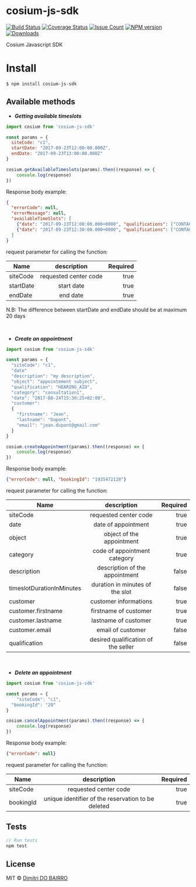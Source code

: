 # cosium-js-sdk

[![Build Status](https://travis-ci.org/rimiti/cosium-js-sdk.svg?branch=master)](https://travis-ci.org/rimiti/cosium-js-sdk) [![Coverage Status](https://coveralls.io/repos/github/rimiti/cosium-js-sdk/badge.svg?branch=master)](https://coveralls.io/github/rimiti/cosium-js-sdk?branch=master) [![Issue Count](https://codeclimate.com/github/rimiti/cosium-js-sdk/badges/issue_count.svg)](https://codeclimate.com/github/rimiti/cosium-js-sdk) [![NPM version](https://badge.fury.io/js/cosium-js-sdk.svg)](https://badge.fury.io/js/cosium-js-sdk) [![Downloads](https://img.shields.io/npm/dt/cosium-js-sdk.svg)](https://img.shields.io/npm/dt/cosium-js-sdk.svg)


Cosium Javascript SDK

# Install
```
$ npm install cosium-js-sdk
```

## Available methods

* ***Getting available timeslots***

```js
import cosium from 'cosium-js-sdk'

const params = {
  siteCode: "c1",
  startDate: "2017-09-23T12:00:00.000Z",
  endDate: "2017-09-23T13:00:00.000Z"
}

cosium.getAvailableTimeslots(params).then((response) => {
	console.log(response)
})
```
Response body example:

```json
{
  "errorCode": null,
  "errorMessage": null,
  "availableTimeSlots": [
    {"date": "2017-09-23T12:00:00.000+0000", "qualifications": ["CONTACT_LENS", "OPTIC", "HEARING_AID"]},
    {"date": "2017-09-23T12:30:00.000+0000", "qualifications": ["CONTACT_LENS", "OPTIC", "HEARING_AID"]}
  ]
}
```

request parameter for calling the function:

| Name          | description           | Required  |
| ------------- |:---------------------:| ---------:|
| siteCode      | requested center code | true      |
| startDate     | start date            | true      |
| endDate       | end date              | true      |

N.B: The difference between startDate and endDate should be at maximum 20 days

<br/>

* ***Create an appointment***

```js
import cosium from 'cosium-js-sdk'

const params = {
  "siteCode": "c1",
  "date"
  "description": "my description",
  "object": "appointement subject",
  "qualification": "HEARING_AID",
  "category": "consultation1",
  "date": "2017-08-24T15:30:25+02:00",
  "customer":
  {
    "firstname": "Jean",
    "lastname": "Dupont",
    "email": "jean.dupont@gmail.com"
  }
}

cosium.createAppointment(params).then((response) => {
	console.log(response)
})
```
Response body example:

```json
{"errorCode": null, "bookingId": "1935472128"}
```

request parameter for calling the function:

| Name                      | description                            | Required  |
| ------------------------- |:--------------------------------------:| ---------:|
| siteCode                  | requested center code                  | true      |
| date                      | date of appointment                    | true      |
| object                    | object of the appointment              | true      |
| category                  | code of appointment category           | true      |
| description               | description of the appointment         | false     |
| timeslotDurationInMinutes | duration in minutes of the slot        | false     |
| customer                  | customer informations                  | true      |
| customer.firstname        | firstname of customer                  | true      |
| customer.lastname         | lastname of customer                   | true      |
| customer.email            | email of customer                      | false     |
| qualification             | desired qualification of the seller    | false     |

<br/>

* ***Delete an appointment***

```js
import cosium from 'cosium-js-sdk'

const params = {
 	"siteCode": "c1",
  "bookingId": "20"
}

cosium.cancelAppointment(params).then((response) => {
	console.log(response)
})
```
Response body example:

```json
{"errorCode": null}
```

request parameter for calling the function:

| Name          | description                                           | Required  |
| ------------- |:-----------------------------------------------------:| ---------:|
| siteCode      | requested center code                                 | true      |
| bookingId     | unique identifier of the reservation to be deleted    | true      |

## Tests
```js
// Run tests
npm test
```

## License
MIT © [Dimitri DO BAIRRO](https://dimsolution.com)
